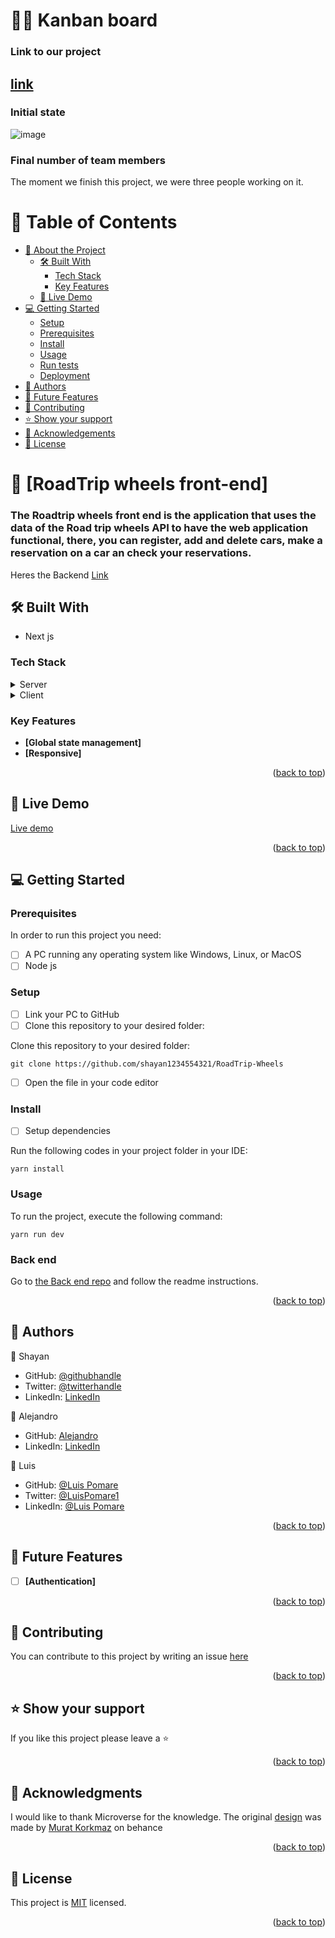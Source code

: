 <a name="readme-top"></a>

# 👨‍🏫 Kanban board

### Link to our project

## [link](https://github.com/users/luis-pomare/projects/4)

### Initial state

![image](https://github.com/luis-pomare/rails-car-booking-rentals-backend/assets/80157011/f8b2826d-3958-4682-8581-896670a7b725)

### Final number of team members

The moment we finish this project, we were three people working on it.

<a name="readme-top"></a>

<!-- TABLE OF CONTENTS -->

# 📗 Table of Contents

- [📖 About the Project](#about-project)
  - [🛠 Built With](#built-with)
    - [Tech Stack](#tech-stack)
    - [Key Features](#key-features)
  - [🚀 Live Demo](#live-demo)
- [💻 Getting Started](#getting-started)
  - [Setup](#setup)
  - [Prerequisites](#prerequisites)
  - [Install](#install)
  - [Usage](#usage)
  - [Run tests](#run-tests)
  - [Deployment](#triangular_flag_on_post-deployment)
- [👥 Authors](#authors)
- [🔭 Future Features](#future-features)
- [🤝 Contributing](#contributing)
- [⭐️ Show your support](#support)
- [🙏 Acknowledgements](#acknowledgements)
- [📝 License](#license)

<!-- PROJECT DESCRIPTION -->

# 📖 [RoadTrip wheels front-end] <a name="about-project"></a>

### The Roadtrip wheels front end  is the application that uses the data of the Road trip wheels API to have the web application functional, there, you can register, add and delete cars,  make a reservation on a car an check your reservations.

Heres the Backend <a href="https://github.com/luis-pomare/rails-car-booking-rentals-backend" >Link</a>

## 🛠 Built With <a name="built-with"></a>

- Next js

### Tech Stack <a name="tech-stack"></a>

<details>
  <summary>Server</summary>
  <ul>
    <li><a href="https://rubyonrails.org/">Ruby on Rails</a></li>
  </ul>
</details>

<details>
<summary>Client</summary>
  <ul>
    <li><a href="https://nextjs.org/">Next JS</a></li>
    <li><a href="#">Axios</a></li>
    <li><a href="#">react-hot-toast</a></li>
    <li><a href="#">react-spinners</a></li>
  </ul>
</details>

<!-- Features -->

### Key Features <a name="key-features"></a>

- **[Global state management]**
- **[Responsive]**

<p align="right">(<a href="#readme-top">back to top</a>)</p>

<!-- LIVE DEMO -->

## 🚀 Live Demo <a name="live-demo"></a>

<a href="https://roadtrip-wheels.onrender.com/">Live demo</a>


<p align="right">(<a href="#readme-top">back to top</a>)</p>

<!-- GETTING STARTED -->

## 💻 Getting Started <a name="getting-started"></a>

### Prerequisites

In order to run this project you need:

- [ ] A PC running any operating system like Windows, Linux, or MacOS
- [ ] Node js

### Setup

- [ ] Link your PC to GitHub
- [ ] Clone this repository to your desired folder:

Clone this repository to your desired folder:

```git clone https://github.com/shayan1234554321/RoadTrip-Wheels```

- [ ] Open the file in your code editor

### Install

- [ ] Setup dependencies

Run the following codes in your project folder in your IDE:

```
yarn install
```


### Usage

To run the project, execute the following command:


```
yarn run dev
```

### Back end

Go to [the Back end repo](https://github.com/luis-pomare/rails-car-booking-rentals-backend) and follow the readme instructions.


<p align="right">(<a href="#readme-top">back to top</a>)</p>

<!-- AUTHORS -->

## 👥 Authors <a name="authors"></a>

👤 Shayan

- GitHub: [@githubhandle](https://github.com/shayan1234554321)
- Twitter: [@twitterhandle](https://twitter.com/shayan123455432)
- LinkedIn: [LinkedIn](https://www.linkedin.com/in/shayan-khan20/)

👤 Alejandro

- GitHub: [Alejandro](https://github.com/Alejandro-Bernal-M)
- LinkedIn: [LinkedIn](https://www.linkedin.com/in/alejandro-bernal-marin)

👤 Luis

- GitHub: [@Luis Pomare](https://github.com/luis-pomare)
- Twitter: [@LuisPomare1](https://twitter.com/LuisPomare1)
- LinkedIn: [@Luis Pomare](https://www.linkedin.com/in/luis-pomare-388116225/)

<p align="right">(<a href="#readme-top">back to top</a>)</p>

<!-- FUTURE FEATURES -->

## 🔭 Future Features <a name="future-features"></a>

- [ ] **[Authentication]**

<p align="right">(<a href="#readme-top">back to top</a>)</p>

<!-- CONTRIBUTING -->

## 🤝 Contributing <a name="contributing"></a>

You can contribute to this project by writing an issue <a href="https://github.com/shayan1234554321/RoadTrip-Wheels/issues" >here</a>

<p align="right">(<a href="#readme-top">back to top</a>)</p>

<!-- SUPPORT -->

## ⭐️ Show your support <a name="support"></a>

If you like this project please leave a ⭐️

<p align="right">(<a href="#readme-top">back to top</a>)</p>

<!-- ACKNOWLEDGEMENTS -->

## 🙏 Acknowledgments <a name="acknowledgements"></a>

I would like to thank Microverse for the knowledge.
The original [design](https://www.behance.net/gallery/26425031/Vespa-Responsive-Redesign) was made by [Murat Korkmaz](https://www.behance.net/muratk) on behance

<p align="right">(<a href="#readme-top">back to top</a>)</p>

<!-- LICENSE -->

## 📝 License <a name="license"></a>

This project is [MIT](./LICENSE) licensed.

<p align="right">(<a href="#readme-top">back to top</a>)</p>
